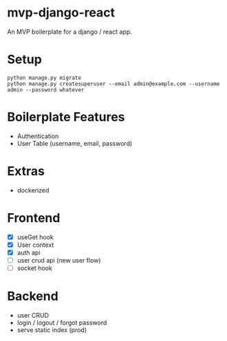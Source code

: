 # mvp-django-react

An MVP boilerplate for a django / react app.

# Setup

```
python manage.py migrate
python manage.py createsuperuser --email admin@example.com --username admin --password whatever
```

# Boilerplate Features

- Authentication
- User Table (username, email, password)

# Extras

- dockerized

# Frontend

- [x] useGet hook
- [x] User context
- [x] auth api
- [ ] user crud api (new user flow)
- [ ] socket hook

# Backend

- user CRUD
- login / logout / forgot password
- serve static index (prod)
